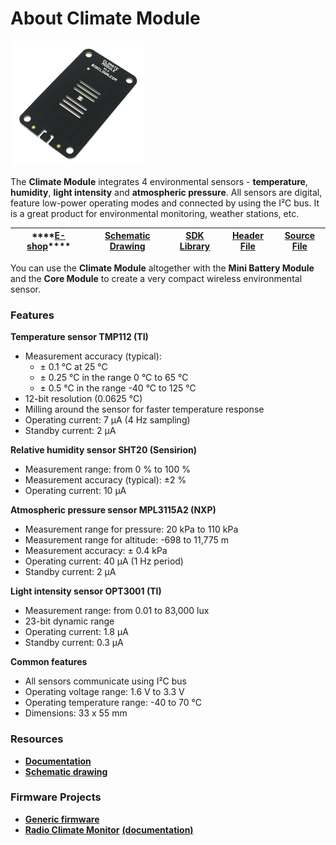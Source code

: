 # About Climate Module

![](../.gitbook/assets/_basics_module-overview_climate-module.png)

The **Climate Module** integrates 4 environmental sensors - **temperature**, **humidity**, **light intensity** and **atmospheric pressure**. All sensors are digital, feature low-power operating modes and connected by using the I²C bus. It is a great product for environmental monitoring, weather stations, etc.

| \*\*\*\*[**E-shop**](https://shop.bigclown.com/climate-module)\*\*\*\* | [**Schematic Drawing**](https://github.com/bigclownlabs/bc-hardware/tree/master/out/bc-module-climate) | [**SDK Library**](https://sdk.bigclown.com/group__bc__module__climate) | [**Header File**](https://github.com/bigclownlabs/bcf-sdk/blob/master/bcl/inc/bc_module_climate.h) | [**Source File**](https://github.com/bigclownlabs/bcf-sdk/blob/master/bcl/src/bc_module_climate.c) |
| :---: | :---: | :---: | :---: | :---: |


You can use the **Climate Module** altogether with the **Mini Battery Module** and the **Core Module** to create a very compact wireless environmental sensor.

### Features <a id="features"></a>

**Temperature sensor TMP112 \(TI\)**

* Measurement accuracy \(typical\):
  * ± 0.1 °C at 25 °C
  * ± 0.25 °C in the range 0 °C to 65 °C
  * ± 0.5 °C in the range -40 °C to 125 °C
* 12-bit resolution \(0.0625 °C\)
* Milling around the sensor for faster temperature response
* Operating current: 7 μA \(4 Hz sampling\)
* Standby current: 2 μA

**Relative humidity sensor SHT20 \(Sensirion\)**

* Measurement range: from 0 % to 100 %
* Measurement accuracy \(typical\): ±2 %
* Operating current: 10 μA

**Atmospheric pressure sensor MPL3115A2 \(NXP\)**

* Measurement range for pressure: 20 kPa to 110 kPa
* Measurement range for altitude: -698 to 11,775 m
* Measurement accuracy: ± 0.4 kPa
* Operating current: 40 μA \(1 Hz period\)
* Standby current: 2 μA

**Light intensity sensor OPT3001 \(TI\)**

* Measurement range: from 0.01 to 83,000 lux
* 23-bit dynamic range
* Operating current: 1.8 μA
* Standby current: 0.3 μA

**Common features**

* All sensors communicate using I²C bus
* Operating voltage range: 1.6 V to 3.3 V
* Operating temperature range: -40 to 70 °C
* Dimensions: 33 x 55 mm

### Resources <a id="resources"></a>

* [**Documentation**](about-climate-module.md)
* [**Schematic drawing**](https://github.com/bigclownlabs/bc-hardware/tree/master/out/bc-module-climate)

### Firmware Projects <a id="firmware-projects"></a>

* [**Generic firmware**](https://github.com/bigclownlabs/bcf-generic-node/releases)
* [**Radio Climate Monitor**](https://github.com/bigclownlabs/bcf-radio-climate-monitor/releases) [**\(documentation\)**](about-climate-module.md)

